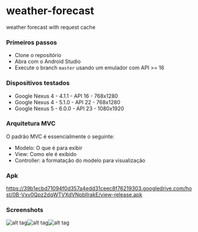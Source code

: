 # weather-forecast
weather forecast with request cache

### Primeiros passos
- Clone o repositório
- Abra com o Android Studio
- Execute o branch `master` usando um emulador com API >= 16

### Dispositivos testados
- Google Nexus 4 - 4.1.1 - API 16 - 768x1280
- Google Nexus 4 - 5.1.0 - API 22 - 768x1280
- Google Nexus 5 - 6.0.0 - API 23 - 1080x1920

### Arquitetura MVC
O padrão MVC é essencialmente o seguinte:

- Modelo: O que é para exibir
- View: Como ele é exibido
- Controller: a formatação do modelo para visualização


### Apk
https://39b1ecbd71094f0d357a4edd31ceec8f76219303.googledrive.com/host/0B-Vxv0Qpz2dqWTVXdVNpbllrakE/view-release.apk

### Screenshots

![alt tag](https://39b1ecbd71094f0d357a4edd31ceec8f76219303.googledrive.com/host/0B-Vxv0Qpz2dqWTVXdVNpbllrakE/Screenshot_20160205-155731.png)![alt tag](https://39b1ecbd71094f0d357a4edd31ceec8f76219303.googledrive.com/host/0B-Vxv0Qpz2dqWTVXdVNpbllrakE/Screenshot_20160205-174057.png)![alt tag](https://39b1ecbd71094f0d357a4edd31ceec8f76219303.googledrive.com/host/0B-Vxv0Qpz2dqWTVXdVNpbllrakE/Screenshot_20160205-155720.png)




